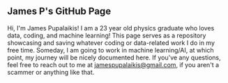 ## James P's GitHub Page

Hi, I'm James Pupalaikis! I am a 23 year old physics graduate who loves data, coding, and machine learning!
This page serves as a repository showcasing and saving whatever coding or data-related work I do in my free time. 
Someday, I am going to work in machine learning/AI, at which point, my journey will be nicely documented here. 
If you've any questions, feel free to reach out to me at jamespupalaikis@gmail.com, if you aren't a scammer or anything like that. 


